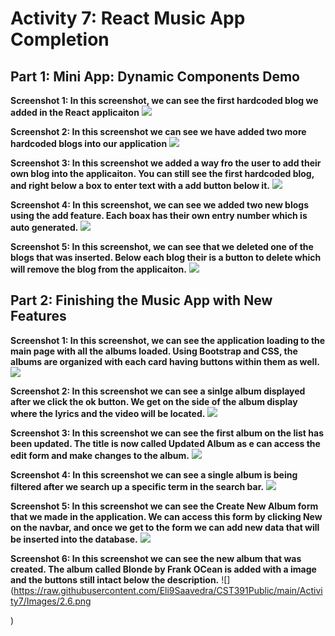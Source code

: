# Activity 7: React Music App Completion

## Part 1: Mini App: Dynamic Components Demo
**Screenshot 1: In this screenshot, we can see the first hardcoded blog we added in the React applicaiton**
![](https://raw.githubusercontent.com/Eli9Saavedra/CST391Public/main/Activity7/Images/1.1.png)


**Screenshot 2: In this screenshot we can see we have added two more hardcoded blogs into our application**
![](https://raw.githubusercontent.com/Eli9Saavedra/CST391Public/main/Activity7/Images/1.2.png)


**Screenshot 3: In this screenshot we added a way fro the user to add their own blog into the applicaiton. You can still see the first hardcoded blog, and right below a box to enter text with a add button below it.**
![](https://raw.githubusercontent.com/Eli9Saavedra/CST391Public/main/Activity7/Images/1.3.png)

**Screenshot 4: In this screenshot, we can see we added two new blogs using the add feature. Each boax has their own entry number which is auto generated.**
![](https://raw.githubusercontent.com/Eli9Saavedra/CST391Public/main/Activity7/Images/1.4.png)

**Screenshot 5: In this screenshot, we can see that we deleted one of the blogs that was inserted. Below each blog their is a button to delete which will remove the blog from the applicaiton.**
![](https://raw.githubusercontent.com/Eli9Saavedra/CST391Public/main/Activity7/Images/1.5.png)


## Part 2: Finishing the Music App with New Features

**Screenshot 1: In this screenshot, we can see the application loading to the main page with all the albums loaded. Using Bootstrap and CSS, the albums are organized with each card having buttons within them as well.**
![](https://raw.githubusercontent.com/Eli9Saavedra/CST391Public/main/Activity7/Images/2.1.png)

**Screenshot 2: In this screenshot we can see a sinlge album displayed after we click the ok button. We get on the side of the album display where the lyrics and the video will be located.**
![](https://raw.githubusercontent.com/Eli9Saavedra/CST391Public/main/Activity7/Images/2.2.png)

**Screenshot 3: In this screenshot we can see the first album on the list has been updated. The title is now called Updated Album as e can access the edit form and make changes to the album.**
![](https://raw.githubusercontent.com/Eli9Saavedra/CST391Public/main/Activity7/Images/2.3.png)

**Screenshot 4: In this screenshot we can see a single album is being filtered after we search up a specific term in the search bar.**
![](https://raw.githubusercontent.com/Eli9Saavedra/CST391Public/main/Activity7/Images/2.4.png)

**Screenshot 5: In this screenshot we can see the Create New Album form that we made in the application. We can access this form by clicking New on the navbar, and once we get to the form we can add new data that will be inserted into the database.**
![](https://raw.githubusercontent.com/Eli9Saavedra/CST391Public/main/Activity7/Images/2.5.png)

**Screenshot 6: In this screenshot we can see the new album that was created. The album called Blonde by Frank OCean is added with a image and the buttons still intact below the description.**
![](https://raw.githubusercontent.com/Eli9Saavedra/CST391Public/main/Activity7/Images/2.6.png

)






















